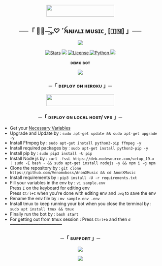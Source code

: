<p align="center"><a href="https://t.me/AnjaliOwnerBot"> <img src="https://img.shields.io/badge/Credit%20To%20Owner-darkred?style=for-the-badge" width="220" height="38.45"/></a></p>


<h2 align="center">
    ──「 🫧🫧⏤͟͟͞ـﮩ♡︎ ˹ꫝɴᴊᴧʟɪ ᴍᴜsɪᴄ˼ [🇮🇳] 」──
</h2>

<p align="center">
  <img src="https://envs.sh/qii.jpg">
</p>

<p align="center">
<a href="https://github.com/MAHTO-ANJALI/ANJALIMUSICBOT/stargazers"> <img src="https://img.shields.io/github/stars/MAHTO-ANJALI/ANJALIMUSICBOT?color=black&logo=github&logoColor=black&style=for-the-badge" alt="Stars" /></a>
<a href="https://github.com/MAHTO-ANJALI/MAHTO-ANJALI/network/members"> <img src="https://img.shields.io/github/forks/MAHTO-ANJALI/ANJALIMUSICBOT?color=black&logo=github&logoColor=black&style=for-the-badge" /></a>
<a href="https://github.com/MAHTO-ANJALI/ANJALIMUSICBOT/blob/main/LICENSE"> <img src="https://img.shields.io/badge/License-MIT-blueviolet?style=for-the-badge" alt="License" /> </a>
<a href="https://www.python.org/"> <img src="https://img.shields.io/badge/Written%20in-Python-orange?style=for-the-badge&logo=python" alt="Python" /> </a>
<a href="https://github.com/MAHTO-ANJALI/ANJALIMUSICBOT/commits/MAHTO-ANJALI"> <img src="https://img.shields.io/github/last-commit/MAHTO-ANJALI/ANJALIMUSICBOT?color=blue&logo=github&logoColor=green&style=for-the-badge" /></a>
</p>

<p align="middle"><b>ᴅᴇᴍᴏ ʙᴏᴛ</b><br>
</p>
<p align="center"> <a href="https://t.me/TheAnjaliMusicBot"><img src="https://img.shields.io/badge/🖤-Demo%20Bot-blue.svg?style=for-the-badge"></a></p>



<h3 align="center">
    ─「 ᴅᴇᴩʟᴏʏ ᴏɴ ʜᴇʀᴏᴋᴜ 」─
</h3>

<p align="center"><a href="https://dashboard.heroku.com/new?template=https://github.com/qnxanjali/Anjali"> <img src="https://img.shields.io/badge/Deploy%20On%20Heroku-blue?style=for-the-badge&logo=heroku" width="220" height="38.45"/></a></p>

<h3 align="center">
    ─「 ᴅᴇᴩʟᴏʏ ᴏɴ ʟᴏᴄᴀʟ ʜᴏsᴛ/ ᴠᴘs 」─
</h3>

- Get your [Necessary Variables](https://github.com/qnxanjali/TheAnjaliMusic/blob/main/sample.env)
- Upgrade and Update by :
`sudo apt-get update && sudo apt-get upgrade -y`
- Install Ffmpeg by :
`sudo apt-get install python3-pip ffmpeg -y`
- Install required packages by :
`sudo apt-get install python3-pip -y`
- Install pip by :
`sudo pip3 install -U pip`
- Install Node js by :
`curl -fssL https://deb.nodesource.com/setup_19.x | sudo -E bash - && sudo apt-get install nodejs -y && npm i -g npm`
- Clone the repository by :
`git clone https://github.com/Venomxboss/AnonXMusic && cd AnonXMusic`
- Install requirements by :
`pip3 install -U -r requirements.txt`
- Fill your variables in the env by :
`vi sample.env`<br>
Press `I` on the keyboard for editing env<br>
Press `Ctrl+C` when you're done with editing env and `:wq` to save the env<br>
- Rename the env file by :
`mv sample.env .env`
- Install tmux to keep running your bot when you close the terminal by :
`sudo apt install tmux && tmux`
- Finally run the bot by :
`bash start`
- For getting out from tmux session : Press `Ctrl+b` and then `d`<br>
━━━━━━━━━━━━━━━━━━━━

<h3 align="center">
    ─「 sᴜᴩᴩᴏʀᴛ 」─
</h3>

<p align="center">
<a href="https://telegram.me/ANJALIWORLD"><img src="https://img.shields.io/badge/-Support%20Group-blue.svg?style=for-the-badge&logo=Telegram"></a>
</p>

<p align="center">
<a href="https://telegram.me/ANJALIOFFICIALNETWORK"><img src="https://img.shields.io/badge/-Support%20Channel-blue.svg?style=for-the-badge&logo=Telegram"></a>
</p>
